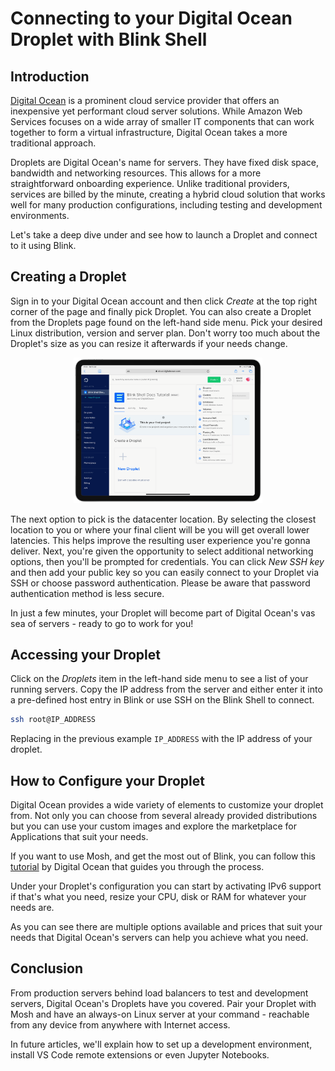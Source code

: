 # Connecting to your Digital Ocean Droplet with Blink Shell

## Introduction

[Digital Ocean](https://www.digitalocean.com) is a prominent cloud service provider that offers an inexpensive yet performant cloud server solutions. While Amazon Web Services focuses on a wide array of smaller IT components that can work together to form a virtual infrastructure, Digital Ocean takes a more traditional approach.

Droplets are Digital Ocean's name for servers. They have fixed disk space, bandwidth and networking resources. This allows for a more straightforward onboarding experience. Unlike traditional providers, services are billed by the minute, creating a hybrid cloud solution that works well for many production configurations, including testing and development environments.

Let's take a deep dive under and see how to launch a Droplet and connect to it using Blink.

## Creating a Droplet

Sign in to your Digital Ocean account and then click *Create* at the top right corner of the page and finally pick Droplet. You can also create a Droplet from the Droplets page found on the left-hand side menu. Pick your desired Linux distribution, version and server plan. Don't worry too much about the Droplet's size as you can resize it afterwards if your needs change.

<p align="center" >
  <img src="do/do-image1.png" width="60%" alt="img"/>
</p>


The next option to pick is the datacenter location. By selecting the closest location to you or where your final client will be you will get overall lower latencies. This helps improve the resulting user experience you're gonna deliver. Next, you're given the opportunity to select additional networking options, then you'll be prompted for credentials. You can click *New SSH key* and then add your public key so you can easily connect to your Droplet via SSH or choose password authentication. Please be aware that password authentication method is less secure.

In just a few minutes, your Droplet will become part of Digital Ocean's vas sea of servers - ready to go to work for you!

## Accessing your Droplet

Click on the *Droplets* item in the left-hand side menu to see a list of your running servers. Copy the IP address from the server and either enter it into a pre-defined host entry in Blink or use SSH on the Blink Shell to connect.

```bash
ssh root@IP_ADDRESS
```

Replacing in the previous example `IP_ADDRESS` with the IP address of your droplet.

## How to Configure your Droplet

Digital Ocean provides a wide variety of elements to customize your droplet from. Not only you can choose from several already provided distributions but you can use your custom images and explore the marketplace for Applications that suit your needs.

If you want to use Mosh, and get the most out of Blink, you can follow this [tutorial](https://www.digitalocean.com/community/tutorials/how-to-install-and-use-mosh-on-a-vps) by Digital Ocean that guides you through the process.

Under your Droplet's configuration you can start by activating IPv6 support if that's what you need, resize your CPU, disk or RAM for whatever your needs are.

As you can see there are multiple options available and prices that suit your needs that Digital Ocean's servers can help you achieve what you need.

## Conclusion

From production servers behind load balancers to test and development servers, Digital Ocean's Droplets have you covered. Pair your Droplet with Mosh and have an always-on Linux server at your command - reachable from any device from anywhere with Internet access.

In future articles, we'll explain how to set up a development environment, install VS Code remote extensions or even Jupyter Notebooks.
